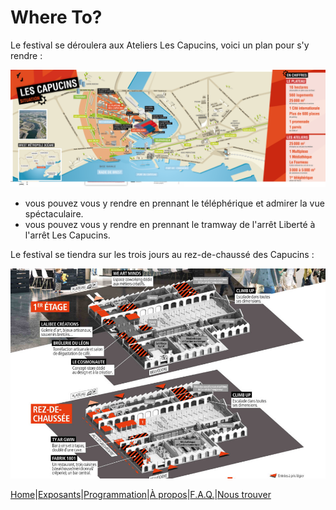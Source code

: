 # Where To?

Le festival se déroulera aux Ateliers Les Capucins, voici un plan pour s'y rendre :

![capucins](image/capucins.png)


* vous pouvez vous y rendre en prennant le téléphérique et admirer la vue spéctaculaire.
* vous pouvez vous y rendre en prennant le tramway de l'arrêt Liberté à l'arrêt Les Capucins.
  
Le festival se tiendra sur les trois jours au rez-de-chaussé des Capucins :

![ateliers](image/ateliersc.jpg)



















[Home](index.md)|[Exposants](Exposants.md)|[Programmation](Programmation.md)|[À propos](Aboutus.md)|[F.A.Q.](Questions.md)|[Nous trouver](Whereto.md)
